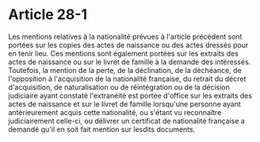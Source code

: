 # Article 28-1

Les mentions relatives à la nationalité prévues à l'article précédent sont portées sur les copies des actes de naissance ou des actes dressés pour en tenir lieu.   Ces mentions sont également portées sur les extraits des actes de naissance ou sur le livret de famille à la demande des intéressés. Toutefois, la mention de la perte, de la déclination, de la déchéance, de l'opposition à l'acquisition de la nationalité française, du retrait du décret d'acquisition, de naturalisation ou de réintégration ou de la décision judiciaire ayant constaté l'extranéité est portée d'office sur les extraits des actes de naissance et sur le livret de famille lorsqu'une personne ayant antérieurement acquis cette nationalité, ou s'étant vu reconnaître judiciairement celle-ci, ou délivrer un certificat de nationalité française a demandé qu'il en soit fait mention sur lesdits documents.